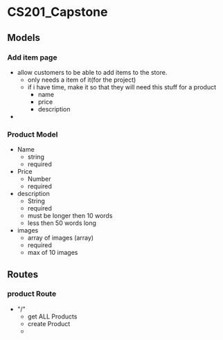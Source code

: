 # CS201_Capstone

## Models

### Add item page
- allow customers to be able to add items to the store.
  - only needs a item of it(for the project)
  - if i have time, make it so that they will need this stuff for a product
    - name
    - price
    - description
- 

### Product Model
- Name
  - string
  - required
- Price
  - Number
  - required
- description
  - String
  - required
  - must be longer then 10 words
  - less then 50 words long
- images
  - array of images (array)
  - required
  - max of 10 images


## Routes

### product Route
- "/"
  - get ALL Products
  - create Product
  - 

